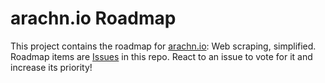 # arachn.io Roadmap

This project contains the roadmap for [arachn.io](https://www.arachn.io/): Web scraping, simplified. Roadmap items are [Issues](issues) in this repo. React to an issue to vote for it and increase its priority!
